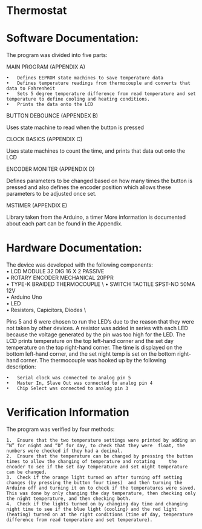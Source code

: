 # Thermostat
# Software Documentation:

  The program was divided into five parts:
  
  MAIN PROGRAM (APPENDIX A)
  
    •	Defines EEPROM state machines to save temperature data 
    •	Defines temperature readings from thermocouple and converts that data to Fahrenheit
    •	Sets 5 degree temperature difference from read temperature and set temperature to define cooling and heating conditions.
    •	Prints the data onto the LCD
    
  BUTTON DEBOUNCE (APPENDEX B)
  
  Uses state machine to read when the button is pressed
  
  CLOCK BASICS (APPENDIX C)

  Uses state machines to count the time, and prints that data out onto the LCD
  
  ENCODER MONITER (APPENDIX D)
  
  Defines parameters to be changed based on how many times the button is pressed and also defines the encoder position which allows these parameters to be adjusted once set.
  
  MSTIMER (APPENDIX E)
  
  Library taken from the Arduino, a timer
  More information is documented about each part can be found in the Appendix.

# Hardware Documentation: 
The device was developed with the following components: \
  •		LCD MODULE 32 DIG 16 X 2 PASSIVE \
  •		ROTARY ENCODER MECHANICAL 20PPR \
  •	  TYPE-K BRAIDED THERMOCOUPLE \ 
  •	  SWITCH TACTILE SPST-NO 50MA 12V \
  •	  Arduino Uno \
  •	  LED \
  •	  Resistors, Capicitors, Diodes \
    
  
  Pins 5 and 6 were chosen to run the LED’s due to the reason that they were not taken by other devices. A resistor was added in    series with each LED because the voltage generated by the pin was too high for the LED.
  The LCD prints temperature on the top left-hand corner and the set day temperature on the top right-hand corner. The time is  displayed on the bottom left-hand corner, and the set night temp is set on the bottom right-hand corner. The thermocouple was hooked up by the following description:
  
    •	Serial clock was connected to analog pin 5
    •	Master In, Slave Out was connected to analog pin 4
    •	Chip Select was connected to analog pin 3
  
# Verification Information

  The program was verified by four methods:
  
    1.	Ensure that the two temperature settings were printed by adding an “N” for night and “D” for day, to check that they were  float, the numbers were checked if they had a decimal.
    2.	Ensure that the temperature can be changed by pressing the button times to allow the changing of temperature and rotating     the encoder to see if the set day temperature and set night temperature can be changed.
    3.	Check if the orange light turned on after turning off setting changes (by pressing the button four times)  and then turning the Arduino off and turning it on to check if the temperatures were saved. This was done by only changing the day temperature, then checking only the night temperature, and then checking both.
    4.	Check if the lights turned on by changing day time and changing night time to see if the blue light (cooling) and the red light (heating) turned on at the right conditions (time of day, temperature difference from read temperature and set temperature).
